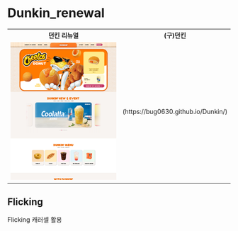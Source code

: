 # Dunkin_renewal
<table>
  <tr>
    <th>던킨 리뉴얼</th>
    <th>(구)던킨</th>
   
  </tr>
  <tr>
    <td><img src="screencapture-bug0630-github-io-Dunkin-renewal-2024-08-22-16_06_58.png"> </td>
    <td >(https://bug0630.github.io/Dunkin/)</td>

  </tr>
</table>

## Flicking
Flicking 캐러셀 활용
